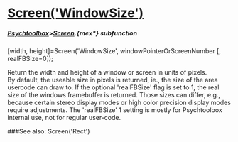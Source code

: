 # [Screen('WindowSize')](Screen-WindowSize) 
##### [Psychtoolbox](Psychtoolbox)>[Screen](Screen).{mex*} subfunction

[width, height]=Screen('WindowSize', windowPointerOrScreenNumber [, realFBSize=0]);

Return the width and height of a window or screen in units of pixels.  
By default, the useable size in pixels is returned, ie., the size of the area  
usercode can draw to. If the optional 'realFBSize' flag is set to 1, the real  
size of the windows framebuffer is returned. Those sizes can differ, e.g.,  
because certain stereo display modes or high color precision display modes  
require adjustments. The 'realFBSize' 1 setting is mostly for Psychtoolbox  
internal use, not for regular user-code.  
  


###See also:
Screen('Rect')
